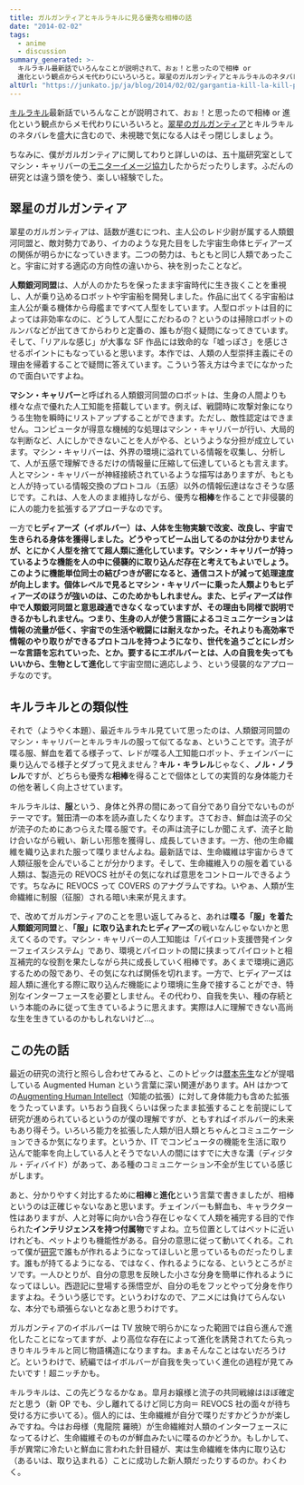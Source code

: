 ```yaml
---
title: ガルガンティアとキルラキルに見る優秀な相棒の話
date: "2014-02-02"
tags:
  - anime
  - discussion
summary_generated: >-
  キルラキル最新話でいろんなことが説明されて、おぉ！と思ったので相棒 or
  進化という観点からメモ代わりにいろいろと。翠星のガルガンティアとキルラキルのネタバレを盛大に含むので、未視聴で気になる人はそっ閉じしましょう。ちなみに、僕がガルガンティアに関してわりと詳しいのは、五十...
altUrl: "https://junkato.jp/ja/blog/2014/02/02/gargantia-kill-la-kill-partner"
---
```


[キルラキル](http://www.kill-la-kill.jp/)最新話でいろんなことが説明されて、おぉ！と思ったので相棒 or 進化という観点からメモ代わりにいろいろと。[翠星のガルガンティア](http://gargantia.jp/)とキルラキルのネタバレを盛大に含むので、未視聴で気になる人はそっ閉じしましょう。

ちなみに、僕がガルガンティアに関してわりと詳しいのは、五十嵐研究室としてマシン・キャリバーの[モニターイメージ協力](https://twitter.com/gar_anime/status/323413743155441666 "【翠星のガルガンティア・みんなでストリーム第1話】③チェインバーのモニターは球状の立体ホログラフモニターです。技術的な可能性について東京大学五十嵐研究室さんにアドバイスを頂きました。 IG平澤")したからだったりします。ふだんの研究とは違う頭を使う、楽しい経験でした。

## 翠星のガルガンティア

翠星のガルガンティアは、話数が進むにつれ、主人公のレド少尉が属する人類銀河同盟と、敵対勢力であり、イカのような見た目をした宇宙生命体ヒディアーズの関係が明らかになっていきます。二つの勢力は、もともと同じ人類であったこと。宇宙に対する適応の方向性の違いから、袂を別ったことなど。

**人類銀河同盟**は、人が人のかたちを保ったまま宇宙時代に生き抜くことを重視し、人が乗り込めるロボットや宇宙船を開発しました。作品に出てくる宇宙船は主人公が乗る機体から母艦まですべて人型をしています。人型ロボットは目的によっては非効率なのに、どうして人型にこだわるの？というのは掃除ロボットのルンバなどが出てきてからわりと定番の、誰もが抱く疑問になってきています。そして、「リアルな感じ」が大事な SF 作品には致命的な「嘘っぽさ」を感じさせるポイントにもなっていると思います。本作では、人類の人型崇拝主義にその理由を帰着することで疑問に答えています。こういう答え方は今までになかったので面白いですよね。

**マシン・キャリバー**と呼ばれる人類銀河同盟のロボットは、生身の人間よりも様々な点で優れた人工知能を搭載しています。例えば、戦闘時に攻撃対象になりうる生物を瞬時にリストアップすることができます。ただし、敵性認定はできません。コンピュータが得意な機械的な処理はマシン・キャリバーが行い、大局的な判断など、人にしかできないことを人がやる、というような分担が成立しています。マシン・キャリバーは、外界の環境に溢れている情報を収集し、分析して、人が五感で理解できるだけの情報量に圧縮して伝達しているとも言えます。人とマシン・キャリバーが神経接続されているような描写はありますが、もともと人が持っている情報交換のプロトコル（五感）以外の情報伝達はなさそうな感じです。これは、人を人のまま維持しながら、優秀な**相棒**を作ることで非侵襲的に人の能力を拡張するアプローチなのです。

一方で**ヒディアーズ（イボルバー）**は、人体を生物実験で改変、改良し、宇宙で生きられる身体を獲得しました。どうやってビーム出してるのかは分かりませんが、とにかく人型を捨てて超人類に進化しています。マシン・キャリバーが持っているような機能を人の中に侵襲的に取り込んだ存在と考えてもよいでしょう。このように機能単位同士の結びつきが密になると、通信コストが減って処理速度が向上します。個体レベルで見るとマシン・キャリバーに乗った人類よりもヒディアーズのほうが強いのは、このためかもしれません。また、ヒディアーズは作中で人類銀河同盟と意思疎通できなくなっていますが、その理由も同様で説明できるかもしれません。つまり、生身の人が使う言語によるコミュニケーションは情報の流量が低く、宇宙での生活や戦闘には耐えなかった。それよりも高効率で情報のやり取りができるプロトコルを持つようになり、世代を追うごとにレガシーな言語を忘れていった、とか。要するにエボルバーとは、人の自我を失ってもいいから、生物として**進化**して宇宙空間に適応しよう、という侵襲的なアプローチなのです。

## キルラキルとの類似性

それで（ようやく本題）、最近キルラキル見ていて思ったのは、人類銀河同盟のマシン・キャリバーとキルラキルの服って似てるなぁ、ということです。流子が喋る服、鮮血を着てる様子って、レドが喋る人工知能ロボット、チェインバーに乗り込んでる様子とダブって見えません？**キル・キラレル**じゃなく、**ノル・ノラレル**ですが、どちらも優秀な**相棒**を得ることで個体としての実質的な身体能力その他を著しく向上させています。

キルラキルは、**服**という、身体と外界の間にあって自分であり自分でないものがテーマです。鷲田清一の本を読み直したくなります。さておき、鮮血は流子の父が流子のためにあつらえた喋る服です。その声は流子にしか聞こえず、流子と助け合いながら戦い、新しい形態を獲得し、成長していきます。一方、他の生命繊維を織り込まれた服って喋りませんよね。最新話では、生命繊維は宇宙からきて人類征服を企んでいることが分かります。そして、生命繊維入りの服を着ている人類は、製造元の REVOCS 社がその気になれば意思をコントロールできるようです。ちなみに REVOCS って COVERS のアナグラムですね。いやぁ、人類が生命繊維に制服（征服）される暗い未来が見えます。

で、改めてガルガンティアのことを思い返してみると、あれは**喋る「服」を着た人類銀河同盟**と、**「服」に取り込まれたヒディアーズ**の戦いなんじゃないかと思えてくるのです。マシン・キャリバーの人工知能は「パイロット支援啓発インターフェイスシステム」であり、環境とパイロットの間に挟まってパイロットと相互補完的な役割を果たしながら共に成長していく相棒です。あくまで環境に適応するための殻であり、その気になれば関係を切れます。一方で、ヒディアーズは超人類に進化する際に取り込んだ機能により環境に生身で接することができ、特別なインターフェースを必要としません。その代わり、自我を失い、種の存続という本能のみに従って生きているように思えます。実際は人に理解できない高尚な生を生きているのかもしれないけど…。

## この先の話

最近の研究の流行と照らし合わせてみると、このトピックは[暦本先生](http://lab.rekimoto.org/)などが提唱している Augmented Human という言葉に深い関連があります。AH はかつての[Augmenting Human Intellect](http://www.dougengelbart.org/pubs/augment-3906.html "Augmenting Human Intellect: A Conceptual Framework")（知能の拡張）に対して身体能力も含めた拡張をうたっています。いちおう自我くらいは保ったまま拡張することを前提にして研究が進められているというのが僕の理解ですが、ともすればイボルバー的未来もあり得そう。いろいろ能力を拡張した人類が旧人類とちゃんとコミュニケーションできるか気になります。というか、IT でコンピュータの機能を生活に取り込んで能率を向上している人とそうでない人の間にはすでに大きな溝（ディジタル・ディバイド）があって、ある種のコミュニケーション不全が生じている感じがします。

あと、分かりやすく対比するために**相棒**と**進化**という言葉で書きましたが、相棒というのは正確じゃないなあと思います。チェインバーも鮮血も、キャラクター性はありますが、人と対等に向かい合う存在じゃなくて人類を補完する目的で作られた**インテリジェンスを持つ付属物**ですよね。立ち位置としてはペットに近いけれども、ペットよりも機能性がある。自分の意思に従って動いてくれる。これって僕が[研究](https://junkato.jp/ja/)で誰もが作れるようになってほしいと思っているものだったりします。誰もが持てるようになる、ではなく、作れるようになる、というところがミソです。一人ひとりが、自分の意思を反映した小さな分身を簡単に作れるようになってほしい。西遊記に登場する孫悟空が、自分の毛をフッとやって分身を作りますよね。そういう感じです。というわけなので、アニメには負けてらんないな、本分でも頑張らないとなあと思うわけです。

ガルガンティアのイボルバーは TV 放映で明らかになった範囲では自ら進んで進化したことになってますが、より高位な存在によって進化を誘発されてたら丸っきりキルラキルと同じ物語構造になりますね。まぁそんなことはないだろうけど。というわけで、続編ではイボルバーが自我を失っていく進化の過程が見てみたいです！超ニッチかも。

キルラキルは、この先どうなるかなぁ。皐月お嬢様と流子の共同戦線はほぼ確定だと思う（新 OP でも、少し離れてるけど同じ方向＝ REVOCS 社の面々が待ち受ける方に歩いてる）。個人的には、生命繊維が自分で喋りだすかどうかが楽しみですね。今はお母様（鬼龍院 羅暁）が生命繊維対人類のインターフェースになってるけど、生命繊維そのものが鮮血みたいに喋るのかどうか。もしかして、手が異常に冷たいと鮮血に言われた針目縫が、実は生命繊維を体内に取り込む（あるいは、取り込まれる）ことに成功した新人類だったりするのか。わくわく。
